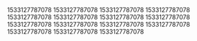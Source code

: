 1533127787078
1533127787078
1533127787078
1533127787078
1533127787078
1533127787078
1533127787078
1533127787078
1533127787078
1533127787078
1533127787078
1533127787078
1533127787078
1533127787078
1533127787078